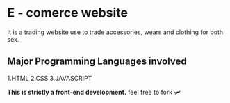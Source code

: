 # E - comerce website
It is a trading website use to trade accessories, wears and clothing for both sex.


Major Programming Languages involved
---
1.HTML
2.CSS
3.JAVASCRIPT

**This is strictly a front-end development.** 
feel free to fork 🛩️
